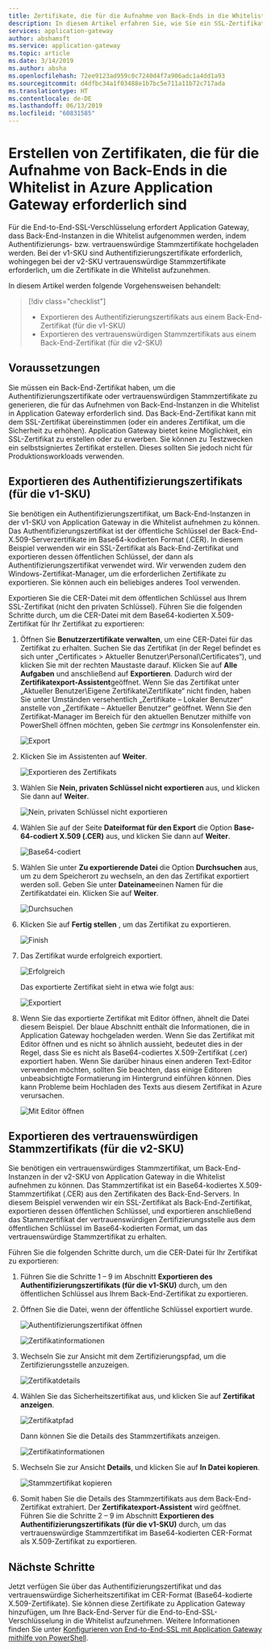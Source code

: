 ```yaml
---
title: Zertifikate, die für die Aufnahme von Back-Ends in die Whitelist in Azure Application Gateway erforderlich sind
description: In diesem Artikel erfahren Sie, wie Sie ein SSL-Zertifikat in ein Authentifizierungszertifikat und ein vertrauenswürdiges Stammzertifikat konvertieren können, die erforderlich sind, um eine Back-End-Instanz in Azure Application Gateway in die Whitelist aufzunehmen.
services: application-gateway
author: abshamsft
ms.service: application-gateway
ms.topic: article
ms.date: 3/14/2019
ms.author: absha
ms.openlocfilehash: 72ee9123ad959c0c7240d4f7a906adc1a4dd1a93
ms.sourcegitcommit: d4dfbc34a1f03488e1b7bc5e711a11b72c717ada
ms.translationtype: HT
ms.contentlocale: de-DE
ms.lasthandoff: 06/13/2019
ms.locfileid: "60831585"
---
```

# <a name="create-certificates-for-whitelisting-backend-with-azure-application-gateway"></a>Erstellen von Zertifikaten, die für die Aufnahme von Back-Ends in die Whitelist in Azure Application Gateway erforderlich sind

Für die End-to-End-SSL-Verschlüsselung erfordert Application Gateway, dass Back-End-Instanzen in die Whitelist aufgenommen werden, indem Authentifizierungs- bzw. vertrauenswürdige Stammzertifikate hochgeladen werden. Bei der v1-SKU sind Authentifizierungszertifikate erforderlich, wohingegen bei der v2-SKU vertrauenswürdige Stammzertifikate erforderlich, um die Zertifikate in die Whitelist aufzunehmen.

In diesem Artikel werden folgende Vorgehensweisen behandelt:

> [!div class="checklist"]
>
> - Exportieren des Authentifizierungszertifikats aus einem Back-End-Zertifikat (für die v1-SKU)
> - Exportieren des vertrauenswürdigen Stammzertifikats aus einem Back-End-Zertifikat (für die v2-SKU)

## <a name="prerequisites"></a>Voraussetzungen

Sie müssen ein Back-End-Zertifikat haben, um die Authentifizierungszertifikate oder vertrauenswürdigen Stammzertifikate zu generieren, die für das Aufnehmen von Back-End-Instanzen in die Whitelist in Application Gateway erforderlich sind. Das Back-End-Zertifikat kann mit dem SSL-Zertifikat übereinstimmen (oder ein anderes Zertifikat, um die Sicherheit zu erhöhen). Application Gateway bietet keine Möglichkeit, ein SSL-Zertifikat zu erstellen oder zu erwerben. Sie können zu Testzwecken ein selbstsigniertes Zertifikat erstellen. Dieses sollten Sie jedoch nicht für Produktionsworkloads verwenden. 

## <a name="export-authentication-certificate-for-v1-sku"></a>Exportieren des Authentifizierungszertifikats (für die v1-SKU)

Sie benötigen ein Authentifizierungszertifikat, um Back-End-Instanzen in der v1-SKU von Application Gateway in die Whitelist aufnehmen zu können. Das Authentifizierungszertifikat ist der öffentliche Schlüssel der Back-End-X.509-Serverzertifikate im Base64-kodierten Format (.CER). In diesem Beispiel verwenden wir ein SSL-Zertifikat als Back-End-Zertifikat und exportieren dessen öffentlichen Schlüssel, der dann als Authentifizierungszertifikat verwendet wird. Wir verwenden zudem den Windows-Zertifikat-Manager, um die erforderlichen Zertifikate zu exportieren. Sie können auch ein beliebiges anderes Tool verwenden.

Exportieren Sie die CER-Datei mit dem öffentlichen Schlüssel aus Ihrem SSL-Zertifikat (nicht den privaten Schlüssel). Führen Sie die folgenden Schritte durch, um die CER-Datei mit dem Base64-kodierten X.509-Zertifikat für Ihr Zertifikat zu exportieren:

1. Öffnen Sie **Benutzerzertifikate verwalten**, um eine CER-Datei für das Zertifikat zu erhalten. Suchen Sie das Zertifikat (in der Regel befindet es sich unter „Certificates > Aktueller Benutzer\Personal\Certificates“), und klicken Sie mit der rechten Maustaste darauf. Klicken Sie auf **Alle Aufgaben** und anschließend auf **Exportieren**. Dadurch wird der **Zertifikatexport-Assistent**geöffnet. Wenn Sie das Zertifikat unter „Aktueller Benutzer\Eigene Zertifikate\Zertifikate“ nicht finden, haben Sie unter Umständen versehentlich „Zertifikate – Lokaler Benutzer“ anstelle von „Zertifikate – Aktueller Benutzer“ geöffnet. Wenn Sie den Zertifikat-Manager im Bereich für den aktuellen Benutzer mithilfe von PowerShell öffnen möchten, geben Sie *certmgr* ins Konsolenfenster ein.

   ![Export](./media/certificates-for-backend-authentication/export.png)

2. Klicken Sie im Assistenten auf **Weiter**.

   ![Exportieren des Zertifikats](./media/certificates-for-backend-authentication/exportwizard.png)

3. Wählen Sie **Nein, privaten Schlüssel nicht exportieren** aus, und klicken Sie dann auf **Weiter**.

   ![Nein, privaten Schlüssel nicht exportieren](./media/certificates-for-backend-authentication/notprivatekey.png)

4. Wählen Sie auf der Seite **Dateiformat für den Export** die Option **Base-64-codiert X.509 (.CER)** aus, und klicken Sie dann auf **Weiter**.

   ![Base64-codiert](./media/certificates-for-backend-authentication/base64.png)

5. Wählen Sie unter **Zu exportierende Datei** die Option **Durchsuchen** aus, um zu dem Speicherort zu wechseln, an den das Zertifikat exportiert werden soll. Geben Sie unter **Dateiname**einen Namen für die Zertifikatdatei ein. Klicken Sie auf **Weiter**.

   ![Durchsuchen](./media/certificates-for-backend-authentication/browse.png)

6. Klicken Sie auf **Fertig stellen** , um das Zertifikat zu exportieren.

   ![Finish](./media/certificates-for-backend-authentication/finish.png)

7. Das Zertifikat wurde erfolgreich exportiert.

   ![Erfolgreich](./media/certificates-for-backend-authentication/success.png)

   Das exportierte Zertifikat sieht in etwa wie folgt aus:

   ![Exportiert](./media/certificates-for-backend-authentication/exported.png)

8. Wenn Sie das exportierte Zertifikat mit Editor öffnen, ähnelt die Datei diesem Beispiel. Der blaue Abschnitt enthält die Informationen, die in Application Gateway hochgeladen werden. Wenn Sie das Zertifikat mit Editor öffnen und es nicht so ähnlich aussieht, bedeutet dies in der Regel, dass Sie es nicht als Base64-codiertes X.509-Zertifikat (.cer) exportiert haben. Wenn Sie darüber hinaus einen anderen Text-Editor verwenden möchten, sollten Sie beachten, dass einige Editoren unbeabsichtigte Formatierung im Hintergrund einführen können. Dies kann Probleme beim Hochladen des Texts aus diesem Zertifikat in Azure verursachen.

   ![Mit Editor öffnen](./media/certificates-for-backend-authentication/format.png)

## <a name="export-trusted-root-certificate-for-v2-sku"></a>Exportieren des vertrauenswürdigen Stammzertifikats (für die v2-SKU)

Sie benötigen ein vertrauenswürdiges Stammzertifikat, um Back-End-Instanzen in der v2-SKU von Application Gateway in die Whitelist aufnehmen zu können. Das Stammzertifikat ist ein Base64-kodiertes X.509-Stammzertifikat (.CER) aus den Zertifikaten des Back-End-Servers. In diesem Beispiel verwenden wir ein SSL-Zertifikat als Back-End-Zertifikat, exportieren dessen öffentlichen Schlüssel, und exportieren anschließend das Stammzertifikat der vertrauenswürdigen Zertifizierungsstelle aus dem öffentlichen Schlüssel im Base64-kodierten Format, um das vertrauenswürdige Stammzertifikat zu erhalten. 

Führen Sie die folgenden Schritte durch, um die CER-Datei für Ihr Zertifikat zu exportieren:

1. Führen Sie die Schritte 1 – 9 im Abschnitt **Exportieren des Authentifizierungszertifikats (für die v1-SKU)** durch, um den öffentlichen Schlüssel aus Ihrem Back-End-Zertifikat zu exportieren.

2. Öffnen Sie die Datei, wenn der öffentliche Schlüssel exportiert wurde.

   ![Authentifizierungszertifikat öffnen](./media/certificates-for-backend-authentication/openAuthcert.png)

   ![Zertifikatinformationen](./media/certificates-for-backend-authentication/general.png)

3. Wechseln Sie zur Ansicht mit dem Zertifizierungspfad, um die Zertifizierungsstelle anzuzeigen.

   ![Zertifikatdetails](./media/certificates-for-backend-authentication/certdetails.png)

4. Wählen Sie das Sicherheitszertifikat aus, und klicken Sie auf **Zertifikat anzeigen**.

   ![Zertifikatpfad](./media/certificates-for-backend-authentication/rootcert.png)

   Dann können Sie die Details des Stammzertifikats anzeigen.

   ![Zertifikatinformationen](./media/certificates-for-backend-authentication/rootcertdetails.png)

5. Wechseln Sie zur Ansicht **Details**, und klicken Sie auf **In Datei kopieren**.

   ![Stammzertifikat kopieren](./media/certificates-for-backend-authentication/rootcertcopytofile.png)

6. Somit haben Sie die Details des Stammzertifikats aus dem Back-End-Zertifikat extrahiert. Der **Zertifikatexport-Assistent** wird geöffnet. Führen Sie die Schritte 2 – 9 im Abschnitt **Exportieren des Authentifizierungszertifikats (für die v1-SKU)** durch, um das vertrauenswürdige Stammzertifikat im Base64-kodierten CER-Format als X.509-Zertifikat zu exportieren.

## <a name="next-steps"></a>Nächste Schritte

Jetzt verfügen Sie über das Authentifizierungszertifikat und das vertrauenswürdige Sicherheitszertifikat im CER-Format (Base64-kodierte X.509-Zertifikate). Sie können diese Zertifikate zu Application Gateway hinzufügen, um Ihre Back-End-Server für die End-to-End-SSL-Verschlüsselung in die Whitelist aufzunehmen. Weitere Informationen finden Sie unter [Konfigurieren von End-to-End-SSL mit Application Gateway mithilfe von PowerShell](https://docs.microsoft.com/azure/application-gateway/application-gateway-end-to-end-ssl-powershell).